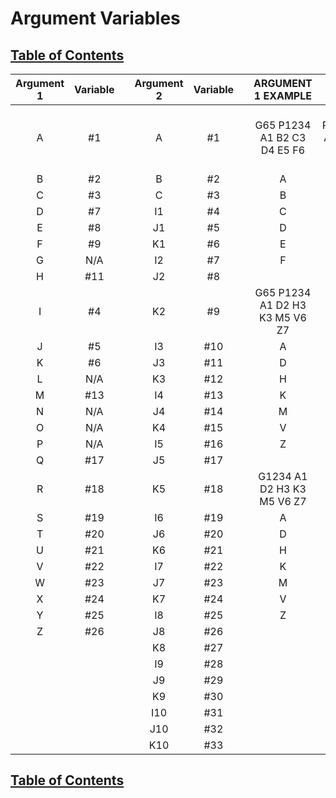 # Argument Variables

## [Table of Contents](https://github.com/ZapCon1/KnowledgeBase.git)

| Argument 1 | Variable |   | Argument 2 | Variable |   |       ARGUMENT 1 EXAMPLE       |   |     |   |   |   |       ARGUMENT 2 EXAMPLE       |   |     |   |   |   |   |   |
|:----------:|:--------:|---|:----------:|:--------:|---|:------------------------------:|:-:|:---:|:-:|:-:|---|:------------------------------:|:-:|:---:|:-:|:-:|---|---|---|
|      A     |    #1    |   |      A     |    #1    |   |   G65 P1234 A1 B2 C3 D4 E5 F6     |   G65 P1234 A1 B2 C3 I4 I5 I6  |   |     |   |   |   |   |   |
|      B     |    #2    |   |      B     |    #2    |   |                A               | = |  #1 | = | 1 |   |                A               | = |  #1 | = | 1 |   |   |   |
|      C     |    #3    |   |      C     |    #3    |   |                B               | = |  #2 | = | 2 |   |                B               | = |  #2 | = | 2 |   |   |   |
|      D     |    #7    |   |     I1     |    #4    |   |                C               | = |  #3 | = | 3 |   |                C               | = |  #3 | = | 3 |   |   |   |
|      E     |    #8    |   |     J1     |    #5    |   |                D               | = |  #7 | = | 4 |   |                I               | = |  #4 | = | 4 |   |   |   |
|      F     |    #9    |   |     K1     |    #6    |   |                E               | = |  #8 | = | 5 |   |                I               | = |  #7 | = | 5 |   |   |   |
|      G     |    N/A   |   |     I2     |    #7    |   |                F               | = |  #9 | = | 6 |   |                I               | = | #10 | = | 6 |   |   |   |
|      H     |    #11   |   |     J2     |    #8    |   |                                |   |     |   |   |   |                                |   |     |   |   |   |   |   |
|      I     |    #4    |   |     K2     |    #9    |   | G65 P1234 A1 D2 H3 K3 M5 V6 Z7 |   |     |   |   |   | G65 P1234 A1 I2 J3 K4 I5 J6 I7 |   |     |   |   |   |   |   |
|      J     |    #5    |   |     I3     |    #10   |   |                A               | = |  #1 | = | 1 |   |                A               | = |  #1 | = | 1 |   |   |   |
|      K     |    #6    |   |     J3     |    #11   |   |                D               | = |  #7 | = | 2 |   |                I               | = |  #4 | = | 2 |   |   |   |
|      L     |    N/A   |   |     K3     |    #12   |   |                H               | = | #11 | = | 3 |   |                J               | = |  #5 | = | 3 |   |   |   |
|      M     |    #13   |   |     I4     |    #13   |   |                K               | = |  #6 | = | 4 |   |                K               | = |  #6 | = | 4 |   |   |   |
|      N     |    N/A   |   |     J4     |    #14   |   |                M               | = | #13 | = | 5 |   |                I               | = |  #7 | = | 5 |   |   |   |
|      O     |    N/A   |   |     K4     |    #15   |   |                V               | = | #22 | = | 6 |   |                J               | = |  #8 | = | 6 |   |   |   |
|      P     |    N/A   |   |     I5     |    #16   |   |                Z               | = | #26 | = | 7 |   |                I               | = | #10 | = | 7 |   |   |   |
|      Q     |    #17   |   |     J5     |    #17   |   |                                |   |     |   |   |   |                                |   |     |   |   |   |   |   |
|      R     |    #18   |   |     K5     |    #18   |   |   G1234 A1 D2 H3 K3 M5 V6 Z7   |   |     |   |   |   |   G1234 A1 I2 J3 K4 I5 J6 I7   |   |     |   |   |   |   |   |
|      S     |    #19   |   |     I6     |    #19   |   |                A               | = |  #1 | = | 1 |   |                A               | = |  #1 | = | 1 |   |   |   |
|      T     |    #20   |   |     J6     |    #20   |   |                D               | = |  #7 | = | 2 |   |                I               | = |  #4 | = | 2 |   |   |   |
|      U     |    #21   |   |     K6     |    #21   |   |                H               | = | #11 | = | 3 |   |                J               | = |  #5 | = | 3 |   |   |   |
|      V     |    #22   |   |     I7     |    #22   |   |                K               | = |  #6 | = | 4 |   |                K               | = |  #6 | = | 4 |   |   |   |
|      W     |    #23   |   |     J7     |    #23   |   |                M               | = | #13 | = | 5 |   |                I               | = |  #7 | = | 5 |   |   |   |
|      X     |    #24   |   |     K7     |    #24   |   |                V               | = | #22 | = | 6 |   |                J               | = |  #8 | = | 6 |   |   |   |
|      Y     |    #25   |   |     I8     |    #25   |   |                Z               | = | #26 | = | 7 |   |                I               | = | #10 | = | 7 |   |   |   |
|      Z     |    #26   |   |     J8     |    #26   |   |                                |   |     |   |   |   |                                |   |     |   |   |   |   |   |
|            |          |   |     K8     |    #27   |   |                                |   |     |   |   |   |                                |   |     |   |   |   |   |   |
|            |          |   |     I9     |    #28   |   |                                |   |     |   |   |   |                                |   |     |   |   |   |   |   |
|            |          |   |     J9     |    #29   |   |                                |   |     |   |   |   |                                |   |     |   |   |   |   |   |
|            |          |   |     K9     |    #30   |   |                                |   |     |   |   |   |                                |   |     |   |   |   |   |   |
|            |          |   |     I10    |    #31   |   |                                |   |     |   |   |   |                                |   |     |   |   |   |   |   |
|            |          |   |     J10    |    #32   |   |                                |   |     |   |   |   |                                |   |     |   |   |   |   |   |
|            |          |   |     K10    |    #33   |   |                                |   |     |   |   |   |                                |   |     |   |   |   |   |   |

## [Table of Contents](https://github.com/ZapCon1/KnowledgeBase.git)
